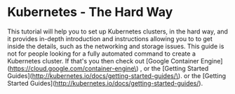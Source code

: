 # Kubernetes - The Hard Way

This tutorial will help you to set up Kubernetes clusters, in the hard way, and it provides in-depth introduction and instructions allowing you to to get inside the details, such as the networking and storage issues. This guide is not for people looking for a fully automated command to create a Kubernetes cluster. If that's you then check out [Google Container Engine](https://cloud.google.com/container-engine\) , or the [Getting Started Guides]\(http://kubernetes.io/docs/getting-started-guides/\). or the [Getting Started Guides]\(http://kubernetes.io/docs/getting-started-guides/).

